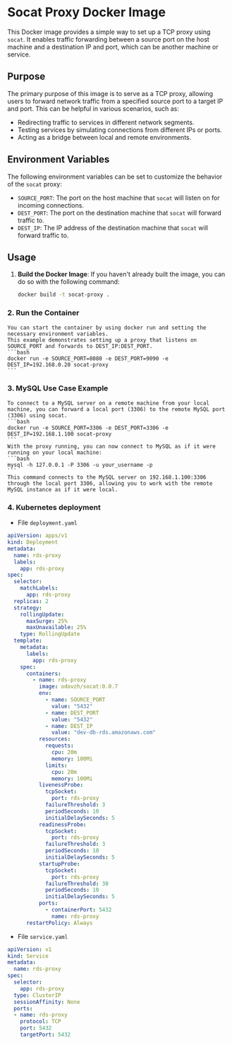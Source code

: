 # Socat Proxy Docker Image

This Docker image provides a simple way to set up a TCP proxy using `socat`. It enables traffic forwarding between a source port on the host machine and a destination IP and port, which can be another machine or service. 

## Purpose

The primary purpose of this image is to serve as a TCP proxy, allowing users to forward network traffic from a specified source port to a target IP and port. This can be helpful in various scenarios, such as:

- Redirecting traffic to services in different network segments.
- Testing services by simulating connections from different IPs or ports.
- Acting as a bridge between local and remote environments.

## Environment Variables

The following environment variables can be set to customize the behavior of the `socat` proxy:

- `SOURCE_PORT`: The port on the host machine that `socat` will listen on for incoming connections.
- `DEST_PORT`: The port on the destination machine that `socat` will forward traffic to.
- `DEST_IP`: The IP address of the destination machine that `socat` will forward traffic to.

## Usage

1. **Build the Docker Image**:
   If you haven't already built the image, you can do so with the following command:
   ```bash
   docker build -t socat-proxy .
   ```

### 2. **Run the Container**
    You can start the container by using docker run and setting the necessary environment variables. 
    This example demonstrates setting up a proxy that listens on SOURCE_PORT and forwards to DEST_IP:DEST_PORT.
    ```bash
    docker run -e SOURCE_PORT=8080 -e DEST_PORT=9090 -e DEST_IP=192.168.0.20 socat-proxy
    ```

### 3. **MySQL Use Case Example**
    To connect to a MySQL server on a remote machine from your local machine, you can forward a local port (3306) to the remote MySQL port (3306) using socat.
    ```bash
    docker run -e SOURCE_PORT=3306 -e DEST_PORT=3306 -e DEST_IP=192.168.1.100 socat-proxy
    ```
    With the proxy running, you can now connect to MySQL as if it were running on your local machine:
    ```bash
    mysql -h 127.0.0.1 -P 3306 -u your_username -p
    ```
    This command connects to the MySQL server on 192.168.1.100:3306 through the local port 3306, allowing you to work with the remote MySQL instance as if it were local.


### 4. **Kubernetes deployment**
- File `deployment.yaml`

```yaml
apiVersion: apps/v1
kind: Deployment
metadata:
  name: rds-proxy
  labels:
    app: rds-proxy
spec:
  selector:
    matchLabels:
      app: rds-proxy
  replicas: 2
  strategy:
    rollingUpdate:
      maxSurge: 25%
      maxUnavailable: 25%
    type: RollingUpdate
  template:
    metadata:
      labels:
        app: rds-proxy
    spec:
      containers:
        - name: rds-proxy
          image: odovzh/socat:0.0.7
          env:
            - name: SOURCE_PORT
              value: "5432"
            - name: DEST_PORT
              value: "5432"
            - name: DEST_IP
              value: "dev-db-rds.amazonaws.com"
          resources:
            requests:
              cpu: 20m
              memory: 100Mi
            limits:
              cpu: 20m
              memory: 100Mi
          livenessProbe:
            tcpSocket:
              port: rds-proxy
            failureThreshold: 3
            periodSeconds: 10
            initialDelaySeconds: 5
          readinessProbe:
            tcpSocket:
              port: rds-proxy
            failureThreshold: 3
            periodSeconds: 10
            initialDelaySeconds: 5        
          startupProbe:
            tcpSocket:
              port: rds-proxy
            failureThreshold: 30
            periodSeconds: 10
            initialDelaySeconds: 5              
          ports:
            - containerPort: 5432
              name: rds-proxy
      restartPolicy: Always
```

- File `service.yaml`

```yaml
apiVersion: v1
kind: Service
metadata:
  name: rds-proxy
spec:
  selector:
    app: rds-proxy
  type: ClusterIP
  sessionAffinity: None
  ports:
  - name: rds-proxy
    protocol: TCP
    port: 5432
    targetPort: 5432

```